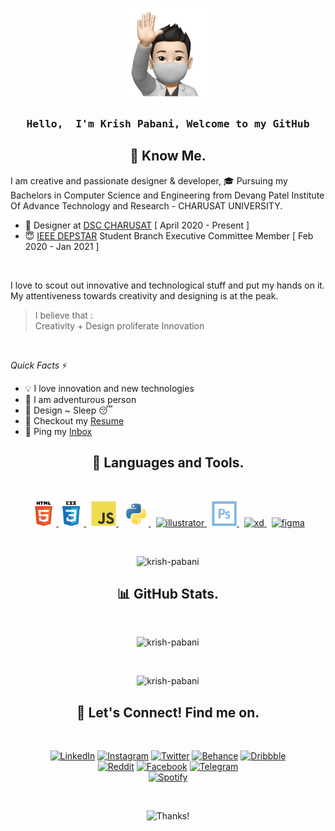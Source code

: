 <p align="center"> <img src="https://github.com/krish-pabani/krish-pabani/blob/main/assets/Krish%20Memoji.png" alt="html5" width="150" height="150"/> </p>
<h3><pre align="center"><b>Hello,  I'm Krish Pabani, Welcome to my GitHub</b></pre></h3>

<h2 align="center"> 👤  Know Me. </h2>

<p>I am creative and passionate designer & developer, 🎓 Pursuing my Bachelors in Computer Science and Engineering from  Devang Patel Institute Of Advance Technology and Research - CHARUSAT UNIVERSITY.</p>

- 🎨 Designer at [DSC CHARUSAT](https://dsc-charusat.web.app/team)         [ April 2020 - Present ]
- 😇 [IEEE DEPSTAR](https://edu.ieee.org/in-depstar/) Student Branch Executive Committee Member         [ Feb 2020 - Jan 2021 ]

<br>

<p>I love to scout out innovative and technological stuff and put my hands on it. My attentiveness towards creativity and designing is at the peak.</p>

> I believe that : <br>
> Creativity + Design proliferate Innovation

<br>

_Quick Facts_ ⚡ 
- 💡 I love innovation and new technologies
- 🚀 I am adventurous person
- 💟 Design ~ Sleep 😴
- 📝 Checkout my [Resume](https://github.com/krish-pabani/krish-pabani/blob/main/document/Krish%20Resume.pdf)
- 📮 Ping my [Inbox](mailto:krishpabani73@gmail.com)



<h2 align="center"> 🧰  Languages and Tools. </h2> <br>
<p align="center"> <a href="https://www.w3.org/html/" target="_blank"> <img src="https://raw.githubusercontent.com/devicons/devicon/master/icons/html5/html5-original-wordmark.svg" alt="html5" width="40" height="40"/> </a> <a href="https://www.w3schools.com/css/" target="_blank"> <img src="https://raw.githubusercontent.com/devicons/devicon/master/icons/css3/css3-original-wordmark.svg" alt="css3" width="40" height="40"/> </a> &nbsp <a href="https://developer.mozilla.org/en-US/docs/Web/JavaScript" target="_blank"> <img src="https://raw.githubusercontent.com/devicons/devicon/master/icons/javascript/javascript-original.svg" alt="javascript" width="40" height="40"/> </a> &nbsp <a href="https://www.python.org" target="_blank"> <img src="https://raw.githubusercontent.com/devicons/devicon/master/icons/python/python-original.svg" alt="python" width="40" height="40"/> </a> &nbsp <a href="https://www.adobe.com/in/products/illustrator.html" target="_blank"> <img src="https://www.vectorlogo.zone/logos/adobe_illustrator/adobe_illustrator-icon.svg" alt="illustrator" width="40" height="40"/> </a> &nbsp <a href="https://www.photoshop.com/en" target="_blank"> <img src="https://raw.githubusercontent.com/devicons/devicon/master/icons/photoshop/photoshop-line.svg" alt="photoshop" width="40" height="40"/> </a> &nbsp <a href="https://www.adobe.com/products/xd.html" target="_blank"> <img src="https://cdn.worldvectorlogo.com/logos/adobe-xd.svg" alt="xd" width="40" height="40"/> </a> &nbsp <a href="https://www.figma.com/" target="_blank"> <img src="https://www.vectorlogo.zone/logos/figma/figma-icon.svg" alt="figma" width="40" height="40"/> </a> </p>
<br>
<p align="center"><img src="https://github-readme-stats.vercel.app/api/top-langs?username=krish-pabani&theme=dark&show_icons=true&locale=en&layout=compact&hide_border=true&icon_color=fb8c00&hide_title=true&text_color=ededed" alt="krish-pabani" width="450" height="auto"/></p>



<h2 align="center"> 📊  GitHub Stats. </h2> <br>
<p align="center"><img src="https://github-readme-stats.vercel.app/api?username=krish-pabani&&theme=dark&show_icons=true&icon_color=fb8c00&hide_border=true&custom_title=My GitHub Stats&title_color=ffffff&text_color=f4d8ab" alt="krish-pabani" width="450" height="auto" /></p>
<br>
<p align="center"><img src="https://github-readme-streak-stats.herokuapp.com/?user=krish-pabani&theme=dark&hide_border=true" alt="krish-pabani" width="450" height="auto" /></p>



<h2 align="center"> 🤝 Let's Connect! Find me on. </h2> <br>
<div align="center">
  
[![LinkedIn](https://img.shields.io/badge/LinkedIn-0077B5?style=for-the-badge&logo=linkedin&logoColor=white)](https://in.linkedin.com/in/krishpabani) [![Instagram](https://img.shields.io/badge/Instagram-bc2a8d?style=for-the-badge&logo=instagram&logoColor=white)](https://instagram.com/krish_pabani) [![Twitter](https://img.shields.io/badge/Twitter-1DA1F2?style=for-the-badge&logo=twitter&logoColor=white)](https://twitter.com/PabaniKrish)  [![Behance](https://img.shields.io/badge/Behance-053EFF?style=for-the-badge&logo=behance&logoColor=white)](https://www.behance.net/krishpabani)  [![Dribbble](https://img.shields.io/badge/Dribbble-EA4C89?style=for-the-badge&logo=dribbble&logoColor=white)](https://dribbble.com/krishpabani) <br> [![Reddit](https://img.shields.io/badge/Reddit-FF4500?style=for-the-badge&logo=reddit&logoColor=white)](https://reddit.com/u/krishpabani) [![Facebook](https://img.shields.io/badge/Facebook-4267B2?style=for-the-badge&logo=facebook&logoColor=white)](https://www.facebook.com/krish.pabani.3/) [![Telegram](https://img.shields.io/badge/Telegram-0088CC?style=for-the-badge&logo=telegram&logoColor=white)](https://t.me/krishpabani/) <br> [![Spotify](https://img.shields.io/badge/Listen%20to%20my%20Playlist-1DB954?style=for-the-badge&logo=spotify&logoColor=white)](https://open.spotify.com/playlist/0AQm0rZHiv4BvL2ij70EGm?si=4dc92dc1c7544a44)
  
</div>


<!-- <h2 align="center"> 🎧 Currently Listening. </h2> <br>

<div align="center">
  
 [![spotify-github-profile](https://spotify-github-profile.vercel.app/api/view?uid=s6ao16svonmdyfnwmpwkpmfcb&cover_image=true&theme=compact)](https://spotify-github-profile.vercel.app/api/view?uid=s6ao16svonmdyfnwmpwkpmfcb&redirect=true)
  
</div> -->
<br>
<div align="center">
  

![Thanks!](https://img.shields.io/badge/...Thanks%20For%20Visiting...-EDEDED?style=for-the-badge&logo=thanks&logoColor=black)
  
</div>
